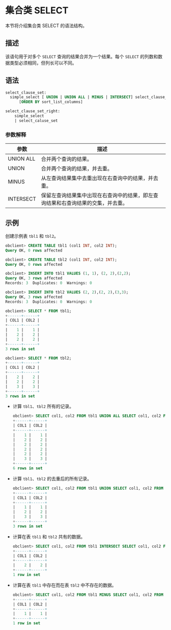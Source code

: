 # 集合类 SELECT

本节将介绍集合类 SELECT 的语法结构。

## 描述

该语句用于对多个 `SELECT` 查询的结果合并为一个结果。每个 `SELECT` 的列数和数据类型必须相同，但列长可以不同。

## 语法

```sql
select_clause_set:
  simple_select [ UNION | UNION ALL | MINUS | INTERSECT] select_clause_set_right
      [ORDER BY sort_list_columns]

select_clause_set_right:
    simple_select  
    | select_caluse_set
```

### 参数解释

|    参数     |                    描述                    |
|-----------|------------------------------------------|
| UNION ALL | 合并两个查询的结果。                               |
| UNION     | 合并两个查询的结果，并去重。                           |
| MINUS     | 从左查询结果集中去重出现在右查询中的结果，并去重。                |
| INTERSECT | 保留左查询结果集中出现在右查询中的结果，即左查询结果和右查询结果的交集，并去重。 |

## 示例

创建示例表 `tbl1` 和 `tbl2`。

```sql
obclient> CREATE TABLE tbl1 (col1 INT, col2 INT);
Query OK, 0 rows affected

obclient> CREATE TABLE tbl2 (col1 INT, col2 INT);
Query OK, 0 rows affected

obclient> INSERT INTO tbl1 VALUES (1, 1), (2, 2),(2,2);
Query OK, 3 rows affected
Records: 3  Duplicates: 0  Warnings: 0

obclient> INSERT INTO tbl2 VALUES (2, 2),(2, 2),(3,3);
Query OK, 3 rows affected
Records: 3  Duplicates: 0  Warnings: 0

obclient> SELECT * FROM tbl1;
+------+------+
| COL1 | COL2 |
+------+------+
|    1 |    1 |
|    2 |    2 |
|    2 |    2 |
+------+------+
3 rows in set

obclient> SELECT * FROM tbl2;
+------+------+
| COL1 | COL2 |
+------+------+
|    2 |    2 |
|    2 |    2 |
|    3 |    3 |
+------+------+
3 rows in set
```

* 计算 `tbl1`、`tbl2` 所有的记录。

  ```sql
  obclient> SELECT col1, col2 FROM tbl1 UNION ALL SELECT col1, col2 FROM tbl2;
  +------+------+
  | COL1 | COL2 |
  +------+------+
  |    1 |    1 |
  |    2 |    2 |
  |    2 |    2 |
  |    2 |    2 |
  |    2 |    2 |
  |    3 |    3 |
  +------+------+
  6 rows in set
  ```

* 计算 `tbl1`、`tbl2` 的去重后的所有记录。

  ```sql
  obclient> SELECT col1, col2 FROM tbl1 UNION SELECT col1, col2 FROM tbl2;
  +------+------+
  | COL1 | COL2 |
  +------+------+
  |    1 |    1 |
  |    2 |    2 |
  |    3 |    3 |
  +------+------+
  3 rows in set
  ```

* 计算在表 `tbl1` 和 `tbl2` 共有的数据。

  ```sql
  obclient> SELECT col1, col2 FROM tbl1 INTERSECT SELECT col1, col2 FROM tbl2;
  +------+------+
  | COL1 | COL2 |
  +------+------+
  |    2 |    2 |
  +------+------+
  1 row in set
  ```

* 计算在表 `tbl1` 中存在而在表 `tbl2` 中不存在的数据。

  ```sql
  obclient> SELECT col1, col2 FROM tbl1 MINUS SELECT col1, col2 FROM tbl2;
  +------+------+
  | COL1 | COL2 |
  +------+------+
  |    1 |    1 |
  +------+------+
  1 row in set
  ```
